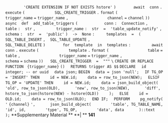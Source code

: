 `        ` `'CREATE EXTENSION IF NOT EXISTS hstore'` `)` `  ` `    ` `await` ` ` `conn` `.` `execute` `(` `            ` `SQL_CREATE_TRIGGER` `.` `format` `(` `                ` `trigger_name` `=` `trigger_name` `,` `                ` `channel` `=` `channel` `))` `  ` `async` ` ` `def` ` ` `add_table_triggers` `(` `  ` `        ` `conn` `:` ` ` `Connection` `,` `        ` `table` `:` ` ` `str` `,` `        ` `trigger_name` `:` ` ` `str` ` ` `=` ` ` `'table_update_notify'` `,` `        ` `schema` `:` ` ` `str` ` ` `=` ` ` `'public'` `)` ` ` `->` ` ` `None` `:` `    ` `templates` ` ` `=` ` ` `(` `SQL_TABLE_INSERT` `,` ` ` `SQL_TABLE_UPDATE` `,` `                 ` `SQL_TABLE_DELETE` `)` `  ` `    ` `for` ` ` `template` ` ` `in` ` ` `templates` `:` `        ` `await` ` ` `conn` `.` `execute` `(` `            ` `template` `.` `format` `(` `                ` `table` `=` `table` `,` `                ` `trigger_name` `=` `trigger_name` `,` `                ` `schema` `=` `schema` `))` `  ` `SQL_CREATE_TRIGGER` ` ` `=` ` ` `"""` `\` `CREATE OR REPLACE FUNCTION ` `{trigger_name}` `()` `  RETURNS trigger AS $$` `DECLARE` `  id integer; -- or uuid` `  data json;` `BEGIN` `  data = json 'null';` `  IF TG_OP = 'INSERT' THEN` `    id = NEW.id;` `    data = row_to_json(NEW);` `  ELSIF TG_OP = 'UPDATE' THEN` `    id = NEW.id;` `    data = json_build_object(` `      'old', row_to_json(OLD),` `      'new', row_to_json(NEW),` `      'diff', hstore_to_json(hstore(NEW) - hstore(OLD))` `    );` `  ELSE` `    id = OLD.id;` `    data = row_to_json(OLD);` `  END IF;` `  PERFORM` `    pg_notify(` `      '` `{channel}` `',` `      json_build_object(` `        'table', TG_TABLE_NAME,` `        'id', id,` `        'type', TG_OP,` `        'data', data` `      )::text` `    );` **Supplementary Material ** **| ** **141**